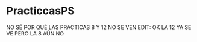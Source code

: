 # PracticcasPS
NO SÉ POR QUÉ LAS PRACTICAS 8 Y 12 NO SE VEN
EDIT: OK LA 12 YA SE VE PERO LA 8 AÚN NO
